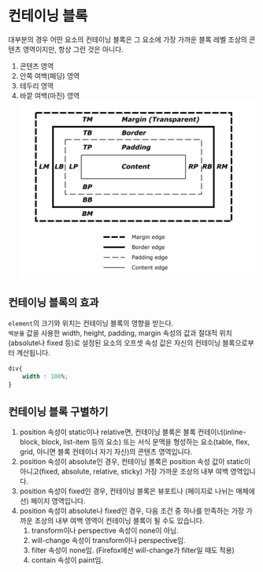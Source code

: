# 컨테이닝 블록 
대부분의 경우 어떤 요소의 컨테이닝 블록은 그 요소에 가장 가까운 블록 레벨 조상의 콘텐츠 영역이지만, 항상 그런 것은 아니다. 

1. 콘텐츠 영역
2. 안쪽 여백(패딩) 영역
3. 테두리 영역
4. 바깥 여백(마진) 영역
![contain](../img/contain.png)

## 컨테이닝 블록의 효과
`element`의 크기와 위치는 컨테이닝 블록의 영향을 받는다.  
`백분율` 값을 사용한 width, height, padding, margin 속성의 값과 절대적 위치(absolute나 fixed 등)로 설정된 요소의 오프셋 속성 값은 자신의 컨테이닝 블록으로부터 계산됩니다.
```CSS
div{
    width : 100%;
}
```

## 컨테이닝 블록 구별하기
1. position 속성이 static이나 relative면, 컨테이닝 블록은 블록 컨테이너(inline-block, block, list-item 등의 요소) 또는 서식 문맥을 형성하는 요소(table, flex, grid, 아니면 블록 컨테이너 자기 자신)의 콘텐츠 영역입니다.
2. position 속성이 absolute인 경우, 컨테이닝 블록은 position 속성 값이 static이 아니고(fixed, absolute, relative, sticky) 가장 가까운 조상의 내부 여백 영역입니다.
3. position 속성이 fixed인 경우, 컨테이닝 블록은 뷰포트나 (페이지로 나뉘는 매체에선) 페이지 영역입니다.
4. position 속성이 absolute나 fixed인 경우, 다음 조건 중 하나를 만족하는 가장 가까운 조상의 내부 여백 영역이 컨테이닝 블록이 될 수도 있습니다.
    1. transform이나 perspective 속성이 none이 아님.
    2. will-change 속성이 transform이나 perspective임.
    3. filter 속성이 none임. (Firefox에선 will-change가 filter일 때도 적용)
    4. contain 속성이 paint임.